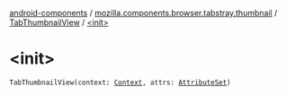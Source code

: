 [android-components](../../index.md) / [mozilla.components.browser.tabstray.thumbnail](../index.md) / [TabThumbnailView](index.md) / [&lt;init&gt;](./-init-.md)

# &lt;init&gt;

`TabThumbnailView(context: `[`Context`](https://developer.android.com/reference/android/content/Context.html)`, attrs: `[`AttributeSet`](https://developer.android.com/reference/android/util/AttributeSet.html)`)`